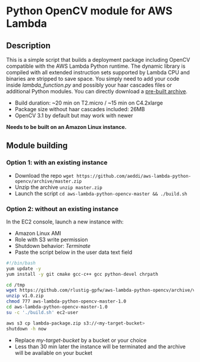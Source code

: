 # Python OpenCV module for AWS Lambda

## Description
This is a simple script that builds a deployment package including OpenCV compatible with the AWS Lambda Python runtime. The dynamic library is compiled with all extended instruction sets supported by Lambda CPU and binaries are stripped to save space. You simply need to add your code inside *lambda_function.py* and possibly your haar cascades files or additional Python modules. You can directly download a [pre-built archive](https://github.com/aeddi/aws-lambda-python-opencv/releases/download/Prebuilt/aws-lambda-python-opencv-prebuilt.zip).

- Build duration: ~20 min on T2.micro / ~15 min on C4.2xlarge
- Package size without haar cascades included: 26MB
- OpenCV 3.1 by default but may work with newer

**Needs to be built on an Amazon Linux instance.**

## Module building
### Option 1: with an existing instance
- Download the repo `wget https://github.com/aeddi/aws-lambda-python-opencv/archive/master.zip`
- Unzip the archive `unzip master.zip`
- Launch the script `cd aws-lambda-python-opencv-master && ./build.sh`

### Option 2: without an existing instance
In the EC2 console, launch a new instance with:
- Amazon Linux AMI
- Role with S3 write permission
- Shutdown behavior: *Terminate*
- Paste the script below in the user data text field
```bash
#!/bin/bash
yum update -y
yum install -y git cmake gcc-c++ gcc python-devel chrpath

cd /tmp
wget https://github.com/rlustig-gpfw/aws-lambda-python-opencv/archive/v1.0.zip
unzip v1.0.zip
chmod 777 aws-lambda-python-opencv-master-1.0
cd aws-lambda-python-opencv-master-1.0
su -c './build.sh' ec2-user

aws s3 cp lambda-package.zip s3://<my-target-bucket>
shutdown -h now
```
- Replace *my-target-bucket* by a bucket or your choice
- Less than 30 min later the instance will be terminated and the archive will be available on your bucket

